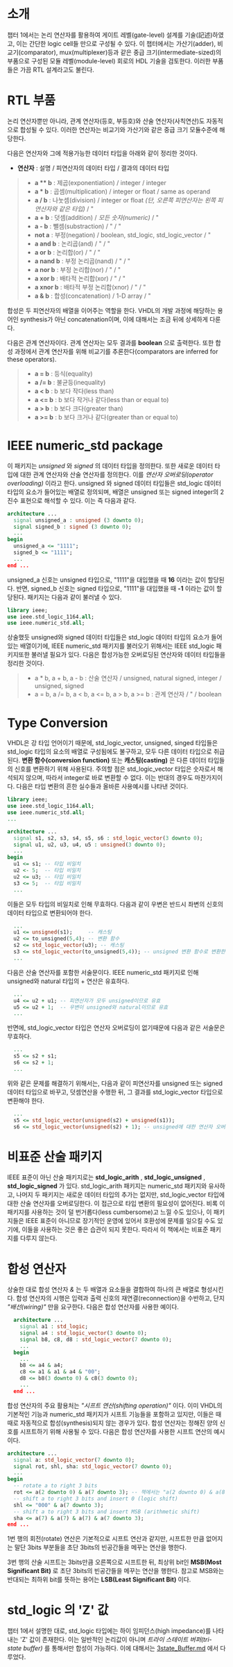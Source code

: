 # 소개
챕터 1에서는 논리 연산자를 활용하여 게이트 레벨(gate-level) 설계를 기술(記述)하였고, 이는 간단한 logic cell들 만으로 구성될 수 있다. 이 챕터에서는 가산기(adder), 비교기(comparator), mux(multiplexer)등과 같은 중급 크기(intermediate-sized)의 부품으로 구성된 모듈 레벨(module-level) 회로의 HDL 기술을 검토한다. 이러한 부품들은 가끔 RTL 설계라고도 불린다. 

# RTL 부품
논리 연산자뿐만 아니라, 관계 연산자(등호, 부등호)와 산술 연산자(사칙연산)도 자동적으로 합성될 수 있다. 이러한 연산자는 비교기와 가산기와 같은 중급 크기 모듈수준에 해당한다. 

다음은 연산자와 그에 적용가능한 데이터 타입을 아래와 같이 정리한 것이다.

+ **연산자** : 설명 / 피연산자의 데이터 타입 / 결과의 데이터 타입

>+ __a ** b__ : 제곱(exponentiation) / integer / integer
>+ **a * b** : 곱셈(multiplication) / integer or float / same as operand
>+ **a / b** : 나눗셈(division) / integer or float *(단, 오른쪽 피연산자는 왼쪽 피연산자와 같은 타입)* / "
>+ **a + b** : 덧셈(addition) / *모든 숫자(numeric)* / "
>+ **a - b** : 뺄셈(substraction) / " / "
>+ **not a** : 부정(negation) / boolean, std_logic, std_logic_vector / "
>+ **a and b** : 논리곱(and) / " / "
>+ **a or b** : 논리합(or) / " / "
>+ **a nand b** : 부정 논리곱(nand) / " / "
>+ **a nor b** : 부정 논리합(nor) / " / "
>+ **a xor b** : 배타적 논리합(xor) / " / "
>+ **a xnor b** : 배타적 부정 논리합(xnor) / " / "
>+ **a & b** : 합성(concatenation) / 1-D array / "

합성은 두 피연산자의 배열을 이어주는 역할을 한다. VHDL의 개발 과정에 해당하는 용어인 synthesis가 아닌 concatenation이며, 이에 대해서는 조금 뒤에 상세하게 다룬다.

다음은 관계 연산자이다. 관계 연산자는 모두 결과를 **boolean** 으로 출력한다. 또한 합성 과정에서 관계 연산자를 위해 비교기를 추론한다(comparators are inferred for these operators).

>+ **a = b** : 등식(equality)
>+ **a /= b** : 불균등(inequality)
>+ **a < b** : b 보다 작다(less than)
>+ **a <= b** : b 보다 작거나 같다(less than or equal to)
>+ **a > b** : b 보다 크다(greater than)
>+ **a >= b** : b 보다 크거나 같다(greater than or equal to)

# IEEE numeric_std package
이 패키지는 *unsigned* 와 *signed* 의 데이터 타입을 정의한다. 또한 새로운 데이터 타입에 대한 관계 연산자와 산술 연산자를 정의한다. 이를 *연산자 오버로딩(operator overloading)* 이라고 한다. unsigned 와 signed 데이터 타입들은 std_logic 데이터 타입의 요소가 들어있는 배열로 정의되며, 배열은 unsigned 또는 signed integer의 2진수 표현으로 해석할 수 있다. 이는 즉 다음과 같다.

``` vhdl
architecture ...
  signal unsigned_a : unsigned (3 downto 0);
  signal signed_b : signed (3 downto 0);
  ...
begin
  unsigned_a <= "1111";
  signed_b <= "1111";
  ...
end ...
```

unsigned_a 신호는 unsigned 타입으로, "1111"을 대입했을 때 **16** 이라는 값이 할당된다. 반면, signed_b 신호는 signed 타입으로, "1111"을 대입했을 때 **-1** 이라는 값이 할당된다. 패키지는 다음과 같이 불러낼 수 있다.

``` vhdl
library ieee;
use ieee.std_logic_1164.all;
use ieee.numeric_std.all;
```

상술했듯 unsigned와 signed 데이터 타입들은 std_logic 데이터 타입의 요소가 들어있는 배열이기에, IEEE numeric_std 패키지를 불러오기 위해서는 IEEE std_logic 패키지또한 불러낼 필요가 있다. 다음은 합성가능한 오버로딩된 연산자와 데이터 타입들을 정리한 것이다.

>+ a * b, a + b, a - b : 산술 연산자 / unsigned, natural signed, integer / unsigned, signed
>+ a = b, a /= b, a < b, a <= b, a > b, a >= b : 관계 연산자 / " / boolean

# Type Conversion
VHDL은 강 타입 언어이기 때문에, std_logic_vector, unsigned, singed 타입들은 std_logic 타입의 요소의 배열로 구성됨에도 불구하고, 모두 다른 데이터 타입으로 취급된다. **변환 함수(conversion function)** 또는 **캐스팅(casting)** 은 다른 데이터 타입들의 신호를 변환하기 위해 사용된다. 주의할 점은 std_logic_vector 타입은 숫자로서 해석되지 않으며, 따라서 integer로 바로 변환할 수 없다. 이는 반대의 경우도 마찬가지이다. 다음은 타입 변환의 흔한 실수들과 올바른 사용예시를 나타낸 것이다.

``` vhdl
library ieee;
use ieee.std_logic_1164.all;
use ieee.numeric_std.all;
...

architecture ...
  signal s1, s2, s3, s4, s5, s6 : std_logic_vector(3 downto 0);
  signal u1, u2, u3, u4, u5 : unsigned(3 downto 0);
  ...
begin
  u1 <= s1; -- 타입 비일치
  u2 <- 5;  -- 타입 비일치
  u2 <= u3; -- 타입 비일치
  s3 <= 5;  -- 타입 비일치
  ...
```

이들은 모두 타입의 비일치로 인해 무효하다. 다음과 같이 우변은 반드시 좌변의 신호의 데이터 타입으로 변환되어야 한다.

``` vhdl
  ...
  u1 <= unsigned(s1);     -- 캐스팅
  u2 <= to_unsigned(5,4); -- 변환 함수
  s2 <= std_logic_vector(u3); -- 캐스팅
  s3 <= std_logic_vector(to_unsigned(5,4)); -- unsigned 변환 함수로 변환한 값을 std_logic_vector로 캐스팅
  ...
```

다음은 산술 연산자를 포함한 서술문이다. IEEE numeric_std 패키지로 인해 unsigned와 natural 타입의 + 연산은 유효하다.

``` vhdl
  ...
  u4 <= u2 + u1; -- 피연산자가 모두 unsigned이므로 유효
  u5 <= u2 + 1;  -- 우변이 unsigned와 natural이므로 유효
  ...
```

반면에, std_logic_vector 타입은 연산자 오버로딩이 없기때문에 다음과 같은 서술문은 무효하다.

``` vhdl
  ...
  s5 <= s2 + s1;
  s6 <= s2 + 1;
  ...
```

위와 같은 문제를 해결하기 위해서는, 다음과 같이 피연산자를 unsigned 또는 signed 데이터 타입으로 바꾸고, 덧셈연산을 수행한 뒤, 그 결과를 std_logic_vector 타입으로 변환해야 한다.

``` vhdl
  ...
  s5 <= std_logic_vector(unsigned(s2) + unsigned(s1));
  s6 <= std_logic_vector(unsigned(s2) + 1); -- unsigned에 대한 연산자 오버로딩이 필요하다.
```

# 비표준 산술 패키지
IEEE 표준이 아닌 산술 패키지로는 **std_logic_arith** , **std_logic_unsigned** , **std_logic_signed** 가 있다. std_logic_arith 패키지는 numeric_std 패키지와 유사하고, 나머지 두 패키지는 새로운 데이터 타입의 추가는 없지만, std_logic_vector 타입에 대한 산술 연산자를 오버로딩한다. 이 접근으로 타입 변환의 필요성이 없어진다. 비록 이 패키지를 사용하는 것이 덜 번거롭다(less cumbersome)고 느낄 수도 있으나, 이 패키지들은 IEEE 표준이 아니므로 장기적인 운영에 있어서 호환성에 문제를 일으킬 수도 있기에, 이들을 사용하는 것은 좋은 습관이 되지 못한다. 따라서 이 책에서는 비표준 패키지를 다루지 않는다.

# 합성 연산자
상술한 대로 합성 연산자 *&* 는 두 배열과 요소들을 결합하여 하나의 큰 배열로 형성시킨다. 합성 연산자의 시행은 입력과 출력 신호의 재연결(reconnection)을 수반하고, 단지 *"배선(wiring)"* 만을 요구한다. 다음은 합성 연산자를 사용한 예이다.

``` vhdl
  architecture ...
    signal a1 : std_logic;
    signal a4 : std_logic_vector(3 downto 0);
    signal b8, c8, d8 : std_logic_vector(7 downto 0);
    ...
  begin
    ...
    b8 <= a4 & a4;
    c8 <= a1 & a1 & a4 & "00";
    d8 <= b8(3 downto 0) & c8(3 downto 0);
    ...
  end ...
```

합성 연산자의 주요 활용처는 *"시프트 연산(shifting operation)"* 이다. 이미 VHDL의 기본적인 기능과 numeric_std 패키지가 시프트 기능들을 포함하고 있지만, 이들은 때때로 자동적으로 합성(synthesis)되지 않는 경우가 있다. 합성 연산자는 정해진 양의 신호를 시프트하기 위해 사용될 수 있다. 다음은 합성 연산자를 사용한 시프트 연산의 예시이다.

``` vhdl
architecture ...
  signal a: std_logic_vector(7 downto 0);
  signal rot, shl, sha: std_logic_vector(7 downto 0);
  ...
begin
  -- rotate a to right 3 bits
  rot <= a(2 downto 0) & a(7 downto 3); -- 책에서는 "a(2 downto 0) & a(8 downto 3)" 라고 적혀있는데 a의 범위는 7 ~ 0 이라 8번 요소는 없다. 아마 오타라고 생각한다.
  -- shift a to right 3 bits and insert 0 (logic shift)
  shl <= "000" & a(7 downto 3);
  -- shift a to right 3 bits and insert MSB (arithmetic shift)
  sha <= a(7) & a(7) & a(7) & a(7 downto 3);
end ...
```

1번 행의 회전(rotate) 연산은 기본적으로 시프트 연산과 같지만, 시프트한 만큼 없어지는 말단 3bits 부분들을 초단 3bits의 빈공간들을 메꾸는 연산을 행한다.

3번 행의 산술 시프트는 3bits만큼 오른쪽으로 시프트한 뒤, 최상위 bit인 **MSB(Most Significant Bit)** 로 초단 3bits의 빈공간들을 메꾸는 연산을 행한다. 참고로 MSB와는 반대되는 최하위 bit를 뜻하는 용어는 **LSB(Least Significant Bit)** 이다.

# std_logic 의 'Z' 값
챕터 1에서 설명한 대로, std_logic 타입에는 하이 임피던스(high impedance)를 나타내는 'Z' 값이 존재한다. 이는 일반적인 논리값이 아니며 *트라이 스테이트 버퍼(tri-state buffer)* 를 통해서만 합성이 가능하다. 이에 대해서는 [3state_Buffer.md](<https://github.com/Knuckles2AndKnuckleswithKnuckles/Reading_Record/blob/main/3)RT-Level_Combinational_Circuit/3state_Buffer.md>) 에서 다루었다.
